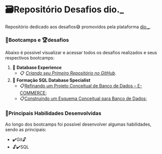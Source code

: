 # 🗃Repositório Desafios dio._

Repositório dedicado aos desafios😅 promovidos pela plataforma [dio._](https://dio.me/sign-up?ref=K9SYA3A7NE).

### 🚀Bootcamps e 🏆desafios
Abaixo é possível visualizar e acessar todos os desafios realizados e seus respectivos bootcamps:

1. 🏅 **Database Experience**
    - 📋 [*Criando seu Primeiro Repositório no GitHub*](https://github.com/pspellegrini/dio._).
2. 🏅 **Formação SQL Database Specialist**
    - 📋[Refinando um Projeto Conceitual de Banco de Dados – E-COMMERCE](https://github.com/pspellegrini/dio._/tree/main/Desafios/E-Commerce);
    - 📋[Construindo um Esquema Conceitual para Banco de Dados](https://github.com/pspellegrini/dio._/tree/main/Desafios/Oficina);



### 🎯Principais Habilidades Desenvolvidas

Ao longo dos bootcamps foi possível desenvolver algumas habilidades, sendo as principais:

- ✔️Git🔓
- 🔓✔️SQL
